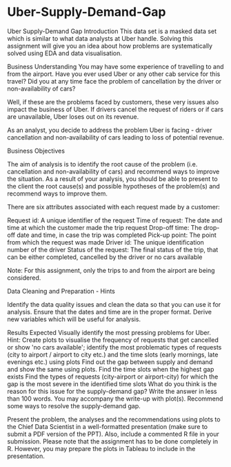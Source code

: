 # Uber-Supply-Demand-Gap
Uber Supply-Demand Gap
Introduction
This data set is a masked data set which is similar to what data analysts at Uber handle. Solving this assignment will give you an idea about how problems are systematically solved using EDA and data visualisation. 

 

Business Understanding
You may have some experience of travelling to and from the airport. Have you ever used Uber or any other cab service for this travel? Did you at any time face the problem of cancellation by the driver or non-availability of cars?

 

Well, if these are the problems faced by customers, these very issues also impact the business of Uber. If drivers cancel the request of riders or if cars are unavailable, Uber loses out on its revenue. 

As an analyst, you decide to address the problem Uber is facing - driver cancellation and non-availability of cars leading to loss of potential revenue. 

 

Business Objectives

The aim of analysis is to identify the root cause of the problem (i.e. cancellation and non-availability of cars) and recommend ways to improve the situation. As a result of your analysis, you should be able to present to the client the root cause(s) and possible hypotheses of the problem(s) and recommend ways to improve them.  

There are six attributes associated with each request made by a customer:

Request id: A unique identifier of the request
Time of request: The date and time at which the customer made the trip request
Drop-off time: The drop-off date and time, in case the trip was completed 
Pick-up point: The point from which the request was made
Driver id: The unique identification number of the driver
Status of the request: The final status of the trip, that can be either completed, cancelled by the driver or no cars available
 

Note: For this assignment, only the trips to and from the airport are being considered.

Data Cleaning and Preparation - Hints

Identify the data quality issues and clean the data so that you can use it for analysis.
Ensure that the dates and time are in the proper format. Derive new variables which will be useful for analysis.
 

Results Expected
Visually identify the most pressing problems for Uber. 
Hint: Create plots to visualise the frequency of requests that get cancelled or show 'no cars available'; identify the most problematic types of requests (city to airport / airport to city etc.) and the time slots (early mornings, late evenings etc.) using plots
Find out the gap between supply and demand and show the same using plots.
Find the time slots when the highest gap exists
Find the types of requests (city-airport or airport-city) for which the gap is the most severe in the identified time slots
What do you think is the reason for this issue for the supply-demand gap? Write the answer in less than 100 words. You may accompany the write-up with plot(s).
 Recommend some ways to resolve the supply-demand gap.
 

Present the problem, the analyses and the recommendations using plots to the Chief Data Scientist in a well-formatted presentation (make sure to submit a PDF version of the PPT). Also, include a commented R file in your submission. Please note that the assignment has to be done completely in R. However, you may prepare the plots in Tableau to include in the presentation.
